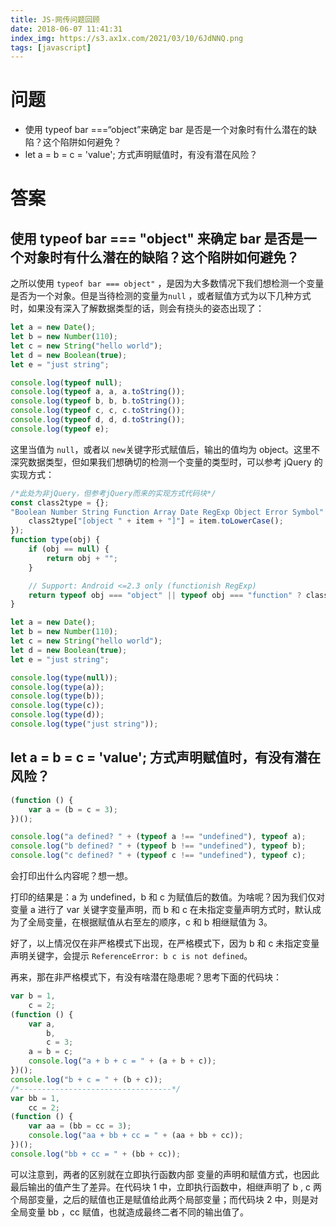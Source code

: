 ```yaml
---
title: JS-网传问题回顾
date: 2018-06-07 11:41:31
index_img: https://s3.ax1x.com/2021/03/10/6JdNNQ.png
tags: [javascript]
---
```


# 问题

- 使用 typeof bar ===“object”来确定 bar 是否是一个对象时有什么潜在的缺陷？这个陷阱如何避免？
- let a = b = c = 'value'; 方式声明赋值时，有没有潜在风险？

# 答案

## 使用 typeof bar === "object" 来确定 bar 是否是一个对象时有什么潜在的缺陷？这个陷阱如何避免？

之所以使用 `typeof bar === object"` ，是因为大多数情况下我们想检测一个变量是否为一个对象。但是当待检测的变量为`null` ，或者赋值方式为以下几种方式时，如果没有深入了解数据类型的话，则会有挠头的姿态出现了：

```javascript
let a = new Date();
let b = new Number(110);
let c = new String("hello world");
let d = new Boolean(true);
let e = "just string";

console.log(typeof null);
console.log(typeof a, a, a.toString());
console.log(typeof b, b, b.toString());
console.log(typeof c, c, c.toString());
console.log(typeof d, d, d.toString());
console.log(typeof e);
```

这里当值为 `null`，或者以 `new`关键字形式赋值后，输出的值均为 object。这里不深究数据类型，但如果我们想确切的检测一个变量的类型时，可以参考 jQuery 的实现方式：

```javascript
/*此处为非jQuery，但参考jQuery而来的实现方式代码块*/
const class2type = {};
"Boolean Number String Function Array Date RegExp Object Error Symbol".split(" ").map(function (item) {
	class2type["[object " + item + "]"] = item.toLowerCase();
});
function type(obj) {
	if (obj == null) {
		return obj + "";
	}

	// Support: Android <=2.3 only (functionish RegExp)
	return typeof obj === "object" || typeof obj === "function" ? class2type[toString.call(obj)] || "object" : typeof obj;
}

let a = new Date();
let b = new Number(110);
let c = new String("hello world");
let d = new Boolean(true);
let e = "just string";

console.log(type(null));
console.log(type(a));
console.log(type(b));
console.log(type(c));
console.log(type(d));
console.log(type("just string"));
```

## let a = b = c = 'value'; 方式声明赋值时，有没有潜在风险？

```javascript
(function () {
	var a = (b = c = 3);
})();

console.log("a defined? " + (typeof a !== "undefined"), typeof a);
console.log("b defined? " + (typeof b !== "undefined"), typeof b);
console.log("c defined? " + (typeof c !== "undefined"), typeof c);
```

会打印出什么内容呢？想一想。

打印的结果是：a 为 undefined，b 和 c 为赋值后的数值。为啥呢？因为我们仅对 变量 a 进行了 var 关键字变量声明，而 b 和 c 在未指定变量声明方式时，默认成为了全局变量，在根据赋值从右至左的顺序，c 和 b 相继赋值为 3。

好了，以上情况仅在非严格模式下出现，在严格模式下，因为 b 和 c 未指定变量声明关键字，会提示 `ReferenceError: b c is not defined`。

再来，那在非严格模式下，有没有啥潜在隐患呢？思考下面的代码块：

```javascript
var b = 1,
	c = 2;
(function () {
	var a,
		b,
		c = 3;
	a = b = c;
	console.log("a + b + c = " + (a + b + c));
})();
console.log("b + c = " + (b + c));
/*----------------------------------*/
var bb = 1,
	cc = 2;
(function () {
	var aa = (bb = cc = 3);
	console.log("aa + bb + cc = " + (aa + bb + cc));
})();
console.log("bb + cc = " + (bb + cc));
```

可以注意到，两者的区别就在立即执行函数内部 变量的声明和赋值方式，也因此最后输出的值产生了差异。在代码块 1 中，立即执行函数中，相继声明了 b , c 两个局部变量，之后的赋值也正是赋值给此两个局部变量；而代码块 2 中，则是对全局变量 bb ，cc 赋值，也就造成最终二者不同的输出值了。
